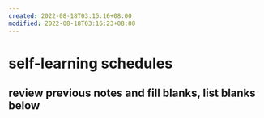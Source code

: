 ```yaml
---
created: 2022-08-18T03:15:16+08:00
modified: 2022-08-18T03:16:23+08:00
---
```


# self-learning schedules

## review previous notes and fill blanks, list blanks below
